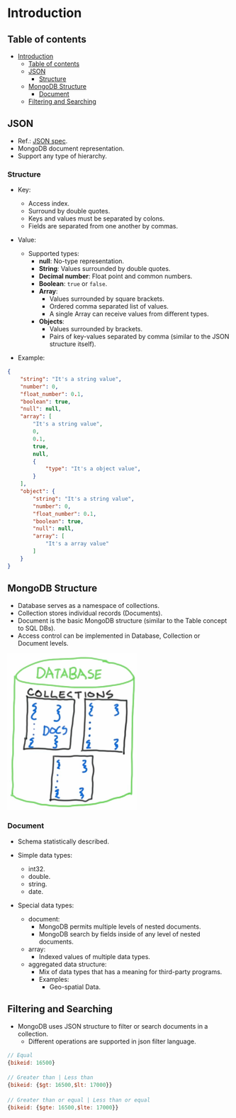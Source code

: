 # Introduction

## Table of contents

- [Introduction](#introduction)
  - [Table of contents](#table-of-contents)
  - [JSON](#json)
    - [Structure](#structure)
  - [MongoDB Structure](#mongodb-structure)
    - [Document](#document)
  - [Filtering and Searching](#filtering-and-searching)

## JSON

- Ref.: [JSON spec](https://www.json.org/json-en.html).
- MongoDB document representation.
- Support any type of hierarchy.

### Structure

- Key:
  - Access index.
  - Surround by double quotes.
  - Keys and values must be separated by colons.
  - Fields are separated from one another by commas.

- Value:
  - Supported types:
    - **null**: No-type representation.
    - **String**: Values surrounded by double quotes.
    - **Decimal number**: Float point and common numbers.
    - **Boolean**: `true` or `false`.
    - **Array**:
      - Values surrounded by square brackets.
      - Ordered comma separated list of values.
      - A single Array can receive values from different types.
    - **Objects**:
      - Values surrounded by brackets.
      - Pairs of key-values separated by comma (similar to the JSON structure itself).
- Example:

```json
{
    "string": "It's a string value",
    "number": 0,
    "float_number": 0.1,
    "boolean": true,
    "null": null,
    "array": [
        "It's a string value",
        0,
        0.1,
        true,
        null,
        {
            "type": "It's a object value",
        }
    ],
    "object": {
        "string": "It's a string value",
        "number": 0,
        "float_number": 0.1,
        "boolean": true,
        "null": null,
        "array": [
            "It's a array value"
        ]
    }
}
```

## MongoDB Structure

- Database serves as a namespace of collections.
- Collection stores individual records (Documents).
- Document is the basic MongoDB structure (similar to the Table concept to SQL DBs).
- Access control can be implemented in Database, Collection or Document levels.

![MongoDB Hierarchy](./images/database_collection_document_hierarchy.png)

### Document

- Schema statistically described.

- Simple data types:
  - int32.
  - double.
  - string.
  - date.

- Special data types:
  - document:
    - MongoDB permits multiple levels of nested documents.
    - MongoDB search by fields inside of any level of nested documents.
  - array:
    - Indexed values of multiple data types.
  - aggregated data structure:
    - Mix of data types that has a meaning for third-party programs.
    - Examples:
      - Geo-spatial Data.

## Filtering and Searching

- MongoDB uses JSON structure to filter or search documents in a collection.
  - Different operations are supported in json filter language.

```js
// Equal
{bikeid: 16500}

// Greater than | Less than
{bikeid: {$gt: 16500,$lt: 17000}}

// Greater than or equal | Less than or equal
{bikeid: {$gte: 16500,$lte: 17000}}
```
